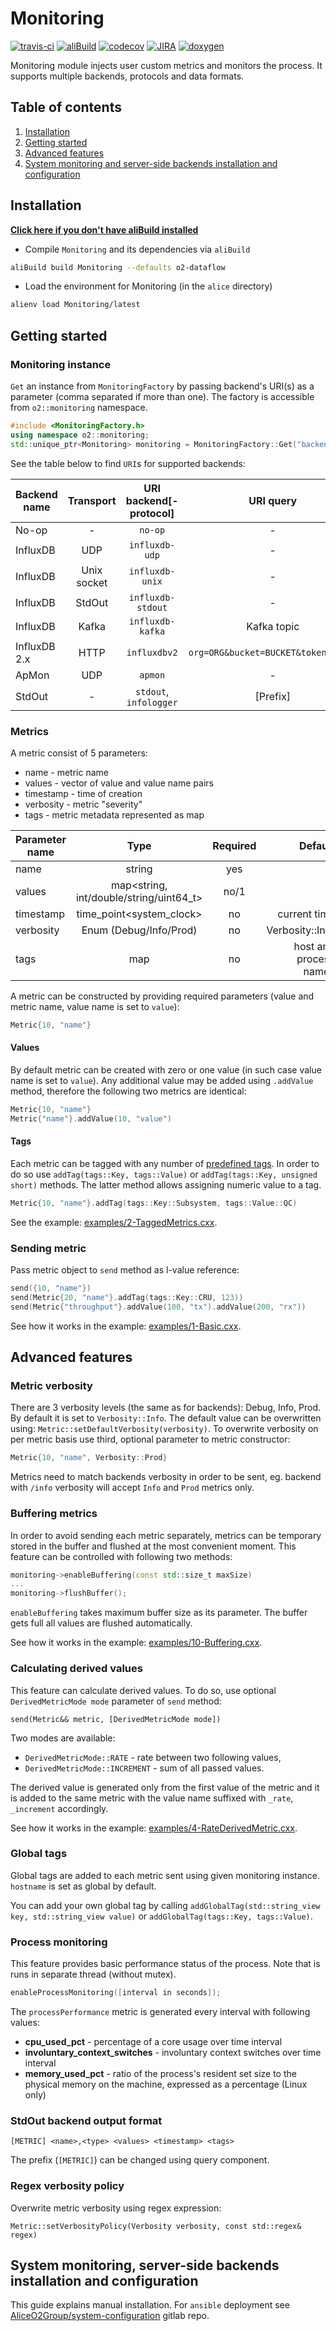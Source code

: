 # Monitoring
[![travis-ci](https://travis-ci.com/AliceO2Group/Monitoring.svg?branch=dev)](https://travis-ci.com/AliceO2Group/Monitoring)
[![aliBuild](https://img.shields.io/badge/aliBuild-dashboard-lightgrey.svg)](https://alisw.cern.ch/dashboard/d/000000001/main-dashboard?orgId=1&var-storagename=All&var-reponame=All&var-checkname=build%2FMonitoring%2Fo2-dataflow%2F0&var-upthreshold=30m&var-minuptime=30)
[![codecov](https://codecov.io/gh/AliceO2Group/Monitoring/branch/master/graph/badge.svg)](https://codecov.io/gh/AliceO2Group/Monitoring)
[![JIRA](https://img.shields.io/badge/JIRA-issues-blue.svg)](https://alice.its.cern.ch/jira/projects/OMON)
[![doxygen](https://img.shields.io/badge/doxygen-documentation-blue.svg)](https://aliceo2group.github.io/Monitoring/)

Monitoring module injects user custom metrics and monitors the process. It supports multiple backends, protocols and data formats.

## Table of contents
1. [Installation](#installation)
2. [Getting started](#getting-started)
3. [Advanced features](#advanced-features)
4. [System monitoring and server-side backends installation and configuration](#system-monitoring-server-side-backends-installation-and-configuration)

## Installation

<strong>[Click here if you don't have aliBuild installed](https://alice-doc.github.io/alice-analysis-tutorial/building/)</strong>
<br>

  + Compile `Monitoring` and its dependencies via `aliBuild`
```bash
aliBuild build Monitoring --defaults o2-dataflow
```

  + Load the environment for Monitoring (in the `alice` directory)
```bash
alienv load Monitoring/latest
```

## Getting started
### Monitoring instance
`Get` an instance from  `MonitoringFactory` by passing backend's URI(s) as a parameter (comma separated if more than one).
The factory is accessible from `o2::monitoring` namespace.

```cpp
#include <MonitoringFactory.h>
using namespace o2::monitoring;
std::unique_ptr<Monitoring> monitoring = MonitoringFactory::Get("backend[-protocol]://host:port[/verbosity][?query]");
```

See the table below to find `URI`s for supported backends:

| Backend name | Transport   | URI backend[-protocol] | URI query   | Default verbosity |
| ------------ |:-----------:|:----------------------:|:-----------:| -----------------:|
| No-op        | -           | `no-op`                | -           | -                 |
| InfluxDB     | UDP         | `influxdb-udp`         | -           | `info`            |
| InfluxDB     | Unix socket | `influxdb-unix`        | -           | `info`            |
| InfluxDB     | StdOut      | `influxdb-stdout`      | -           | `info`            |
| InfluxDB     | Kafka       | `influxdb-kafka`       | Kafka topic | `info`            |
| InfluxDB 2.x | HTTP        | `influxdbv2`           | `org=ORG&bucket=BUCKET&token=TOKEN` | `info` |
| ApMon        | UDP         | `apmon`                | -           | `info`            |
| StdOut       | -           | `stdout`, `infologger` | [Prefix]    | `debug`           |

### Metrics
A metric consist of 5 parameters:
- name - metric name
- values - vector of value and value name pairs
- timestamp - time of creation
- verbosity - metric "severity"
- tags - metric metadata represented as map

| Parameter name | Type                             | Required | Default                 |
| -------------- |:--------------------------------:|:--------:| -----------------------:|
| name           | string                           | yes      | -                       |
| values         | map&lt;string, int/double/string/uint64_t&gt; | no/1      | -                       |
| timestamp      | time_point&lt;system_clock&gt;   | no       | current time            |
| verbosity      | Enum (Debug/Info/Prod)           | no       | Verbosity::Info         |
| tags           | map             | no       | host and process names  |

A metric can be constructed by providing required parameters (value and metric name, value name is set to `value`):
```cpp
Metric{10, "name"}
```
#### Values
By default metric can be created with zero or one value (in such case value name is set to `value`). Any additional value may be added using `.addValue` method, therefore the following two metrics are identical:
```cpp
Metric{10, "name"}
Metric{"name"}.addValue(10, "value")
```

#### Tags
Each metric can be tagged with any number of [predefined tags](include/Monitoring/Tags.h).
In order to do so use `addTag(tags::Key, tags::Value)` or `addTag(tags::Key, unsigned short)` methods. The latter method allows assigning numeric value to a tag.

```cpp
Metric{10, "name"}.addTag(tags::Key::Subsystem, tags::Value::QC)
```

See the example: [examples/2-TaggedMetrics.cxx](examples/2-TaggedMetrics.cxx).

### Sending metric
Pass metric object to `send` method as l-value reference:
```cpp
send({10, "name"})
send(Metric{20, "name"}.addTag(tags::Key::CRU, 123))
send(Metric{"throughput"}.addValue(100, "tx").addValue(200, "rx"))
```

See how it works in the example: [examples/1-Basic.cxx](examples/1-Basic.cxx).

## Advanced features

### Metric verbosity
There are 3 verbosity levels (the same as for backends): Debug, Info, Prod. By default it is set to `Verbosity::Info`. The default value can be overwritten using: `Metric::setDefaultVerbosity(verbosity)`.
To overwrite verbosity on per metric basis use third, optional parameter to metric constructor:
```cpp
Metric{10, "name", Verbosity::Prod}
```

Metrics need to match backends verbosity in order to be sent, eg. backend with `/info` verbosity will accept `Info` and `Prod` metrics only.

### Buffering metrics
In order to avoid sending each metric separately, metrics can be temporary stored in the buffer and flushed at the most convenient moment.
This feature can be controlled with following two methods:
```cpp
monitoring->enableBuffering(const std::size_t maxSize)
...
monitoring->flushBuffer();
```

`enableBuffering` takes maximum buffer size as its parameter. The buffer gets full all values are flushed automatically.

See how it works in the example: [examples/10-Buffering.cxx](examples/10-Buffering.cxx).

### Calculating derived values
This feature can calculate derived values. To do so, use optional `DerivedMetricMode mode` parameter of `send` method:
```
send(Metric&& metric, [DerivedMetricMode mode])
```

Two modes are available:
  + `DerivedMetricMode::RATE` - rate between two following values,
  + `DerivedMetricMode::INCREMENT` - sum of all passed values.

The derived value is generated only from the first value of the metric and it is added to the same metric with the value name suffixed with `_rate`, `_increment` accordingly.

See how it works in the example: [examples/4-RateDerivedMetric.cxx](examples/4-RateDerivedMetric.cxx).

### Global tags
Global tags are added to each metric sent using given monitoring instance. `hostname` is set as global by default.

You can add your own global tag by calling `addGlobalTag(std::string_view key, std::string_view value)` or `addGlobalTag(tags::Key, tags::Value)`.

### Process monitoring

This feature provides basic performance status of the process. Note that is runs in separate thread (without mutex).

```cpp
enableProcessMonitoring([interval in seconds]);
```
The `processPerformance` metric is generated every interval with following values:
  + **cpu_used_pct** - percentage of a core usage over time interval
  + **involuntary_context_switches** - involuntary context switches over time interval
  + **memory_used_pct** - ratio of the process's resident set size  to the physical memory on the machine, expressed as a percentage (Linux only)

### StdOut backend output format
```
[METRIC] <name>,<type> <values> <timestamp> <tags>
```
The prefix (`[METRIC]`) can be changed using query component.

### Regex verbosity policy
Overwrite metric verbosity using regex expression:
```
Metric::setVerbosityPolicy(Verbosity verbosity, const std::regex& regex)
```

## System monitoring, server-side backends installation and configuration
This guide explains manual installation. For `ansible` deployment see [AliceO2Group/system-configuration](https://gitlab.cern.ch/AliceO2Group/system-configuration/tree/master/ansible) gitlab repo.
